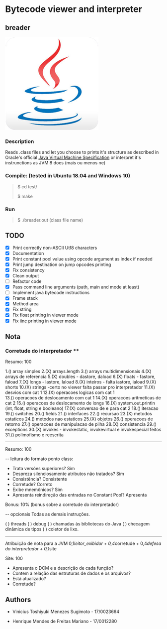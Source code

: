 # Bytecode viewer and interpreter

## breader

![Java 8 Logo](./.javasrc/javalogo.jpg "Java Logo")

### Description

Reads .class files and let you choose to prints it's structure as described in Oracle's official [Java Virtual Machine Specification](https://docs.oracle.com/javase/specs/jvms/se7/html/jvms-4.html "Documentation") or interpret it's instrunctions as JVM 8 does (mais ou menos ne)

### Compile: (tested in Ubuntu 18.04 and Windows 10)

>$ cd test/
>
>$ make

### Run

>$ ./breader.out (class file name)

## TODO

- [x] Print correctly non-ASCII Utf8 characters
- [X] Documentation
- [x] Print constant pool value using opcode argument as index if needed
- [x] Print jump destination on jump opcodes printing
- [x] Fix consistency
- [x] Clean output
- [ ] Refactor code
- [x] Pass command line arguments (path, main and mode at least)
- [ ] Implement java bytecode instructions
- [x] Frame stack
- [x] Method area
- [x] Fix string
- [x] Fix float printing in viewer mode
- [x] Fix iinc printing in viewer mode

## Nota

### Corretude do interpretador **

Resumo: 100

1.() array simples
2.(X) arrays.length
3.() arrays multidimensionais
4.(X) arrays de referencia
5.(X) doubles - dastore, daload
6.(X) floats - fastore, faload
7.(X) longs - lastore, laload
8.(X) inteiros - falta iastore, iaload
9.(X) shorts
10.(X) strings -certo no viewer falta passar pro interpretador
11.(X) desvios com cat 1
12.(X) operacoes logicas com cat 1  
13.() operacoes de deslocamento com cat 1
14.(X) operacoes aritmeticas de cat 2
15.() operacoes de deslocamento de longs
16.(X) system.out.println (int, float, string e booleano)
17.(X) conversao de e para cat 2
18.() iteracao
19.() switches
20.() fields
21.() interfaces
22.() recursao
23.(X) metodos estaticos
24.() metodos nao estaticos
25.(X) objetos
26.() operacoes de retorno
27.() operacoes de manipulacao de pilha
28.(X) consistencia
29.() exceptions
30.(X) invokes - invokestatic, invokevirtual e invokespecial feitos
31.() polimofismo e reescrita

-------------------------

Resumo: 100

-- leitura do formato ponto class:

- Trata versões superiores? Sim
- Despreza silenciosamente atributos não tratados? Sim
- Consistência? Consistente
- Corretude? Correto
- Exibe mnemônicos? Sim
- Apresenta reindireção das entradas no Constant Pool? Apresenta

Bonus: 10% (bonus sobre a corretude do interpretador)

--  opcionais
Todas as demais instruções.

( ) threads
( ) debug
( ) chamadas às bibliotecas do Java
( ) checagem dinâmica de tipos
( ) coletor de lixo.

-------------------------

Atribuição de nota para a JVM
0,1*leitor_exibidor + 0,4*corretude + 0,4*defesa do interpretador + 0,1*site

Site: 100

- Apresenta o DCM e a descrição de cada função?
- Contem a relação das estruturas de dados e os arquivos?
- Está atualizado?
- Corretude?

## Authors

- Vinicius Toshiyuki Menezes Sugimoto - 17/0023664

- Henrique Mendes de Freitas Mariano - 17/0012280
